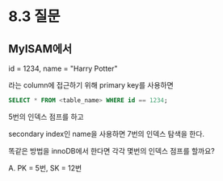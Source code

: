 # 8.3 질문

## MyISAM에서 

id = 1234, name = "Harry Potter"

라는 column에 접근하기 위해 primary key를 사용하면

```sql
SELECT * FROM <table_name> WHERE id == 1234;
```

5번의 인덱스 점프를 하고

secondary index인 name을 사용하면 7번의 인덱스 탐색을 한다.

똑같은 방법을 innoDB에서 한다면 각각 몇번의 인덱스 점프를 할까요?

A. PK = 5번, SK = 12번
